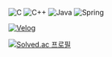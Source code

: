 
![C](https://img.shields.io/badge/C-A8B9CC.svg?&style=for-the-badge&logo=C&logoColor=white)
![C++](https://img.shields.io/badge/C++-00599C.svg?&style=for-the-badge&logo=C%2B%2B&logoColor=white)
![Java](https://img.shields.io/badge/Java-007396.svg?&style=for-the-badge&logo=Java&logoColor=white)
![Spring](https://img.shields.io/badge/Spring-6DB33F.svg?&style=for-the-badge&logo=Spring&logoColor=white)

<a href = "https://velog.io/@bon0057" target="_blank">![Velog](https://img.shields.io/badge/Velog-6DB33F.svg?&style=for-the-badge&logo=Velog&logoColor=white)

[![Solved.ac
프로필](http://mazassumnida.wtf/api/generate_badge?boj=bon0057)](https://solved.ac/bon0057)

